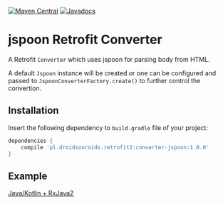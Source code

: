[![Maven Central](https://maven-badges.herokuapp.com/maven-central/pl.droidsonroids.retrofit2/converter-jspoon/badge.svg?style=flat)](https://maven-badges.herokuapp.com/maven-central/pl.droidsonroids/jspoon)
[![Javadocs](https://javadoc.io/badge/pl.droidsonroids/jspoon.svg?color=blue)](https://javadoc.io/doc/pl.droidsonroids.retrofit2/converter-jspoon)

jspoon Retrofit Converter
===============

A Retrofit `Converter` which uses jspoon for parsing body from HTML.

A default `Jspoon` instance will be created or one can be configured and passed to
`JspoonConverterFactory.create()` to further control the convertion.


Installation
--------
Insert the following dependency to `build.gradle` file of your project:
```gradle
dependencies {
    compile 'pl.droidsonroids.retrofit2:converter-jspoon:1.0.0'
}
```
Example
--------
[Java/Kotlin + RxJava2](https://github.com/DroidsOnRoids/jspoon/tree/master/advanced-example)
